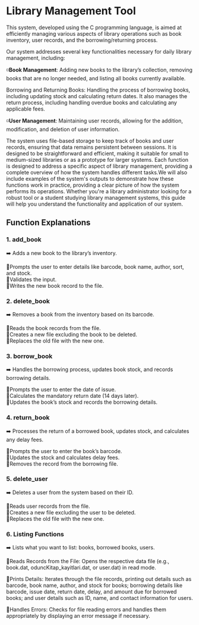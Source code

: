 # Library Management Tool

This system, developed using the C programming language, is aimed at efficiently managing various aspects of library operations such as book inventory, user records, and the borrowing/returning process.

Our system addresses several key functionalities necessary for daily library management, including:

◽**Book Management**: Adding new books to the library’s collection, removing books that are no longer needed, and listing all books currently available.

Borrowing and Returning Books: Handling the process of borrowing books, including updating stock and calculating return dates. It also manages the return process, including handling overdue books and calculating any applicable fees.

◽**User Management**: Maintaining user records, allowing for the addition, modification, and deletion of user information.

The system uses file-based storage to keep track of books and user records, ensuring that data remains persistent between sessions. It is designed to be straightforward and efficient, making it suitable for small to medium-sized libraries or as a prototype for larger systems. Each function is designed to address a specific aspect of library management, providing a complete overview of how the system handles different tasks.We will also include examples of the system's outputs to demonstrate how these functions work in practice, providing a clear picture of how the system performs its operations. Whether you're a library administrator looking for a robust tool or a student studying library management systems, this guide will help you understand the functionality and application of our system.

## Function Explanations ##

### 1. add_book ### 
➡️ Adds a new book to the library’s inventory.

🔻Prompts the user to enter details like barcode, book name, author, sort, and stock. <br> 
🔻Validates the input. <br>
🔻Writes the new book record to the file.

### 2. delete_book ### 
➡️ Removes a book from the inventory based on its barcode.

🔻Reads the book records from the file. <br> 
🔻Creates a new file excluding the book to be deleted. <br> 
🔻Replaces the old file with the new one.

### 3. borrow_book ###
➡️ Handles the borrowing process, updates book stock, and records borrowing details.

🔻Prompts the user to enter the date of issue. <br> 
🔻Calculates the mandatory return date (14 days later). <br> 
🔻Updates the book’s stock and records the borrowing details.

### 4. return_book ###
➡️ Processes the return of a borrowed book, updates stock, and calculates any delay fees.

🔻Prompts the user to enter the book’s barcode. <br> 
🔻Updates the stock and calculates delay fees. <br> 
🔻Removes the record from the borrowing file.

### 5. delete_user ###
➡️ Deletes a user from the system based on their ID.

🔻Reads user records from the file. <br> 
🔻Creates a new file excluding the user to be deleted. <br> 
🔻Replaces the old file with the new one.

### 6. Listing Functions ###
➡️ Lists what you want to list: books, borrowed books, users.

🔻Reads Records from the File: Opens the respective data file (e.g., book.dat, oduncKitap_kayitlari.dat, or user.dat) in read mode.

🔻Prints Details: Iterates through the file records, printing out details such as barcode, book name, author, and stock for books; borrowing details like barcode, issue date, return date, delay, and amount due for borrowed books; and user details such as ID, name, and contact information for users.

🔻Handles Errors: Checks for file reading errors and handles them appropriately by displaying an error message if necessary.
